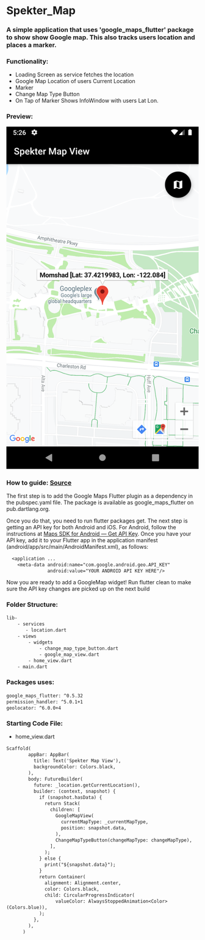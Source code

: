 # Spekter_Map
 
### A simple application that uses 'google_maps_flutter' package to show show Google map. This also tracks users location and places a marker.

### Functionality:

- Loading Screen as service fetches the location
- Google Map Location of users Current Location
- Marker
- Change Map Type Button
- On Tap of Marker Shows InfoWindow with users Lat Lon.

### Preview:

![Preview](https://github.com/dinurymomshad/Spekter-Map/blob/master/assets/Screenshot_1599909994.png)

### How to guide: [Source][medium]

The first step is to add the Google Maps Flutter plugin as a dependency in the pubspec.yaml file. The package is available as google_maps_flutter on pub.dartlang.org.

Once you do that, you need to run flutter packages get.
The next step is getting an API key for both Android and iOS. For Android, follow the instructions at [Maps SDK for Android — Get API Key][Get Api Key]. Once you have your API key, add it to your Flutter app in the application manifest (android/app/src/main/AndroidManifest.xml), as follows:

```<manifest ...
  <application ...
    <meta-data android:name="com.google.android.geo.API_KEY"
               android:value="YOUR ANDROID API KEY HERE"/>
```

Now you are ready to add a GoogleMap widget! Run flutter clean to make sure the API key changes are picked up on the next build

### Folder Structure:
```
lib-
    - services
       - location.dart
    - views
        - widgets
            - change_map_type_button.dart
            - google_map_view.dart
        - home_view.dart
    - main.dart
```

### Packages uses:

```
google_maps_flutter: ^0.5.32
permission_handler: ^5.0.1+1
geolocator: ^6.0.0+4
```

### Starting Code File:

- home_view.dart
```
Scaffold(
        appBar: AppBar(
          title: Text('Spekter Map View'),
          backgroundColor: Colors.black,
        ),
        body: FutureBuilder(
          future: _location.getCurrentLocation(),
          builder: (context, snapshot) {
            if (snapshot.hasData) {
              return Stack(
                children: [
                  GoogleMapView(
                    currentMapType: _currentMapType,
                    position: snapshot.data,
                  ),
                  ChangeMapTypeButton(changeMapType: changeMapType),
                ],
              );
            } else {
              print("${snapshot.data}");
            }
            return Container(
              alignment: Alignment.center,
              color: Colors.black,
              child: CircularProgressIndicator(
                  valueColor: AlwaysStoppedAnimation<Color>(Colors.blue)),
            );
          },
        ),
      )
```

[Get Api Key]: https://developers.google.com/maps/documentation/android-sdk/get-api-key
[medium]: https://medium.com/flutter/google-maps-and-flutter-cfb330f9a245
